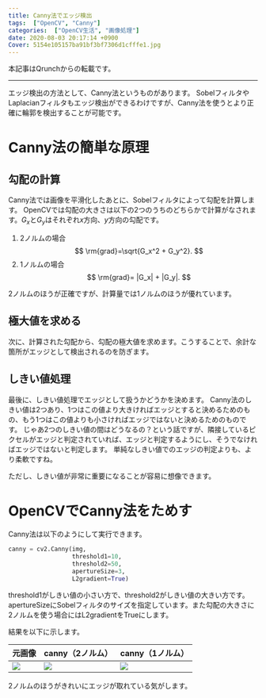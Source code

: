 ```yaml
---
title: Canny法でエッジ検出
tags:  ["OpenCV", "Canny"]
categories:  ["OpenCV生活", "画像処理"]
date: 2020-08-03 20:17:14 +0900
Cover: 5154e105157ba91bf3bf7306d1cfffe1.jpg
---
```

本記事はQrunchからの転載です。
___

エッジ検出の方法として、Canny法というものがあります。
SobelフィルタやLaplacianフィルタもエッジ検出ができるわけですが、Canny法を使うとより正確に輪郭を検出することが可能です。

# Canny法の簡単な原理

## 勾配の計算

Canny法では画像を平滑化したあとに、Sobelフィルタによって勾配を計算します。
OpenCVでは勾配の大きさは以下の2つのうちのどちらかで計算がなされます。$G_x$と$G_y$はそれぞれ$x$方向、$y$方向の勾配です。

1. 2ノルムの場合
   $$ \rm{grad}=\sqrt{G_x^2 + G_y^2}. $$
1. 1ノルムの場合
   $$ \rm{grad}= |G_x| + |G_y|. $$

2ノルムのほうが正確ですが、計算量では1ノルムのほうが優れています。

## 極大値を求める

次に、計算された勾配から、勾配の極大値を求めます。こうすることで、余計な箇所がエッジとして検出されるのを防ぎます。

## しきい値処理

最後に、しきい値処理でエッジとして扱うかどうかを決めます。
Canny法のしきい値は2つあり、1つはこの値より大きければエッジとすると決めるためのもの、もう1つはこの値よりも小さければエッジではないと決めるためのものです。
じゃあ2つのしきい値の間はどうなるの？という話ですが、隣接しているピクセルがエッジと判定されていれば、エッジと判定するようにし、そうでなければエッジではないと判定します。
単純なしきい値でのエッジの判定よりも、より柔軟ですね。

ただし、しきい値が非常に重要になることが容易に想像できます。

# OpenCVでCanny法をためす

Canny法は以下のようにして実行できます。

```Python
canny = cv2.Canny(img,
                  threshold1=10,
                  threshold2=50, 
                  apertureSize=3, 
                  L2gradient=True)
```

threshold1がしきい値の小さい方で、threshold2がしきい値の大きい方です。apertureSizeにSobelフィルタのサイズを指定しています。また勾配の大きさに2ノルムを使う場合にはL2gradientをTrueにします。

結果を以下に示します。

|元画像|canny（2ノルム）|canny（1ノルム）|
|--|--|--|
|![](8defd1c89359b1b8b5f6142e6e0105bf.jpg)|![](a0d7c2f605896b780afcc1f54a4acaad.jpg)|![](5154e105157ba91bf3bf7306d1cfffe1.jpg)|

2ノルムのほうがきれいにエッジが取れている気がします。
